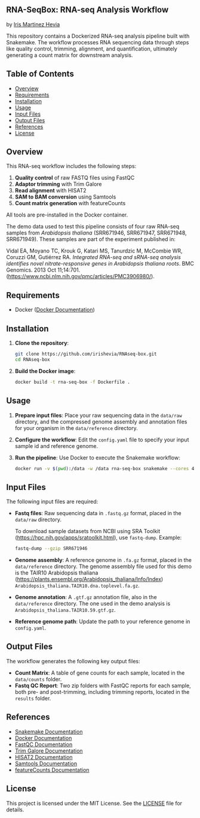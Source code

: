 ## RNA-SeqBox: RNA-seq Analysis Workflow

by [Iris Martinez Hevia](https://github.com/irishevia)

This repository contains a Dockerized RNA-seq analysis pipeline built with Snakemake. The workflow processes RNA sequencing data through steps like quality control, trimming, alignment, and quantification, ultimately generating a count matrix for downstream analysis.

## Table of Contents

- [Overview](#overview)
- [Requirements](#requirements)
- [Installation](#installation)
- [Usage](#usage)
- [Input Files](#input-files)
- [Output Files](#output-files)
- [References](#references)
- [License](#license)

## Overview

This RNA-seq workflow includes the following steps:

1. **Quality control** of raw FASTQ files using FastQC
2. **Adaptor trimming** with Trim Galore
3. **Read alignment** with HISAT2
4. **SAM to BAM conversion** using Samtools
5. **Count matrix generation** with featureCounts

All tools are pre-installed in the Docker container.

The demo data used to test this pipeline consists of four raw RNA-seq samples from *Arabidopsis thaliana* (SRR671946, SRR671947, SRR671948, SRR671949). These samples are part of the experiment published in:

Vidal EA, Moyano TC, Krouk G, Katari MS, Tanurdzic M, McCombie WR, Coruzzi GM, Gutiérrez RA. *Integrated RNA-seq and sRNA-seq analysis identifies novel nitrate-responsive genes in Arabidopsis thaliana roots*. BMC Genomics. 2013 Oct 11;14:701. (https://www.ncbi.nlm.nih.gov/pmc/articles/PMC3906980/).

## Requirements

- Docker ([Docker Documentation](https://docs.docker.com/))

## Installation

1. **Clone the repository**:

    ```bash
    git clone https://github.com/irishevia/RNAseq-box.git
    cd RNAseq-box
    ```

2. **Build the Docker image**:

    ```bash
    docker build -t rna-seq-box -f Dockerfile .
    ```

## Usage

1. **Prepare input files**: Place your raw sequencing data in the `data/raw` directory, and the compressed genome assembly and annotation files for your organism in the `data/reference` directory.

2. **Configure the workflow**: Edit the `config.yaml` file to specify your input sample id and reference genome.

3. **Run the pipeline**: Use Docker to execute the Snakemake workflow:

    ```bash
    docker run -v $(pwd):/data -w /data rna-seq-box snakemake --cores 4
    ```

## Input Files

The following input files are required:

- **Fastq files**: Raw sequencing data in `.fastq.gz` format, placed in the `data/raw` directory.
  
  To download sample datasets from NCBI using SRA Toolkit (https://hpc.nih.gov/apps/sratoolkit.html), use `fastq-dump`. Example:

    ```bash
    fastq-dump --gzip SRR671946
    ```

- **Genome assembly**: A reference genome in `.fa.gz` format, placed in the `data/reference` directory.
  The genome assembly file used for this demo is the TAIR10 Arabidopsis thaliana (https://plants.ensembl.org/Arabidopsis_thaliana/Info/Index) `Arabidopsis_thaliana.TAIR10.dna.toplevel.fa.gz`.

- **Genome annotation**: A `.gtf.gz` annotation file, also in the `data/reference` directory. The one used in the demo analysis is `Arabidopsis_thaliana.TAIR10.59.gtf.gz`.

- **Reference genome path**: Update the path to your reference genome in `config.yaml`.

## Output Files

The workflow generates the following key output files:

- **Count Matrix**: A table of gene counts for each sample, located in the `data/counts` folder.
- **Fastq QC Report**: Two zip folders with FastQC reports for each sample, both pre- and post-trimming, including trimming reports, located in the `results` folder.

## References

- [Snakemake Documentation](https://snakemake.readthedocs.io/)
- [Docker Documentation](https://docs.docker.com/)
- [FastQC Documentation](https://www.bioinformatics.babraham.ac.uk/projects/fastqc/)
- [Trim Galore Documentation](https://www.bioinformatics.babraham.ac.uk/projects/trim_galore/)
- [HISAT2 Documentation](http://daehwankimlab.github.io/hisat2/)
- [Samtools Documentation](http://www.htslib.org/)
- [featureCounts Documentation](http://bioinf.wehi.edu.au/featureCounts/)

## License

This project is licensed under the MIT License. See the [LICENSE](LICENSE) file for details.
